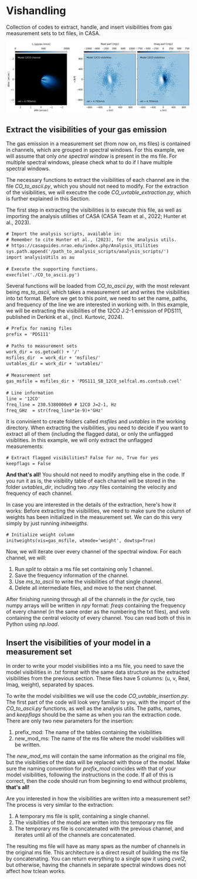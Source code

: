 # Vishandling

Collection of codes to extract, handle, and insert visibilities from gas measurement sets to txt files, in CASA. 

![Example of visibilities](./channel_vis.png)

## Extract the visibilities of your gas emission

The gas emission in a measurement set (from now on, ms files) is contained in channels, which are grouped in spectral windows. For this example, we will assume that only *one spectral window* is present in the ms file. For multiple spectral windows, please check what to do if I have multiple spectral windows.

The necessary functions to extract the visibilities of each channel are in the file *CO_to_ascii.py*, which you should not need to modify. For the extraction of the visibilities, we will executre the code *CO_uvtable_extraction.py*, which is further explained in this Section. 

The first step in extracting the visibilities is to execute this file, as well as importing the analysis utilities of CASA (CASA Team et al., 2022; Hunter et al., 2023). 

```
# Import the analysis scripts, available in:
# Remember to cite Hunter et al., (2023), for the analysis utils. 
# https://casaguides.nrao.edu/index.php/Analysis_Utilities
sys.path.append('/path_to_analysis_scripts/analysis_scripts/')
import analysisUtils as au

# Execute the supporting functions. 
execfile('./CO_to_ascii.py')
```

Several functions will be loaded from *CO_to_ascii.py*, with the most relevant being *ms_to_ascii*, which takes a measurement set and writes the visibilities into txt format. Before we get to this point, we need to set the name, paths, and frequency of the line we are interested in working with. In this example, we will be extracting the visibilities of the 12CO J:2-1 emission of PDS111, published in Derkink et al., (incl. Kurtovic, 2024).

```
# Prefix for naming files
prefix = 'PDS111'

# Paths to measurement sets
work_dir = os.getcwd() + '/'
msfiles_dir  = work_dir + 'msfiles/'
uvtables_dir = work_dir + 'uvtables/'

# Measurement set
gas_msfile = msfiles_dir + 'PDS111_SB_12CO_selfcal.ms.contsub.cvel'

# Line information
line = '12CO'
freq_line = 230.5380000e9 # 12CO J=2-1, Hz
freq_GHz  = str(freq_line*1e-9)+'GHz'
```

It is convinient to create folders called *msfiles* and *uvtables* in the working directory. When extracting the visibilities, you need to decide if you want to extract all of them (including the flagged data), or only the unflagged visiblities. In this example, we will only extract the unflagged measurements:

```
# Extract flagged visibilities? False for no, True for yes
keepflags = False
```

**And that's all!** You should not need to modify anything else in the code. If you run it as is, the visibility table of each channel will be stored in the folder *uvtables_dir*, including two *.npy* files containing the velocity and frequency of each channel. 

In case you are interested in the details of the extraction, here's how it works: Before extracting the visibilities, we need to make sure the column of weights has been initialized in the measurement set. We can do this very simply by just running *initweigths*.

```
# Initialize weight column
initweights(vis=gas_msfile, wtmode='weight', dowtsp=True)
```

Now, we will iterate over every channel of the spectral window. For each channel, we will:
1) Run *split* to obtain a ms file set containing only 1 channel.
2) Save the frequency information of the channel.
3) Use *ms_to_ascii* to write the visibilities of that single channel.
4) Delete all intermediate files, and move to the next channel. 

After finishing running through all of the channels in the *for* cycle, two numpy arrays will be written in *npy* format: *freqs* containing the frequency of every channel (in the same order as the numbering the txt files), and *vels* containing the central velocity of every channel. You can read both of this in Python using *np.load*. 


## Insert the visibilities of your model in a measurement set

In order to write your model visibilities into a ms file, you need to save the model visibilities in *.txt* format with the same data structure as the extracted visibilities from the previous section. These files have 5 columns: (u, v, Real, Imag, weight), separated by spaces. 

To write the model visibilities we will use the code *CO_uvtable_insertion.py*. The first part of the code will look very familiar to you, with the import of the *CO_to_ascii.py* functions, as well as the analysis utils. The paths, names, and *keepflags* should be the same as when you ran the extraction code. There are only two new parameters for the insertion: 
1) prefix_mod: The name of the tables containing the visibilities
2) new_mod_ms: The name of the ms file where the model visibilities will be written.

The *new_mod_ms* will contain the same information as the original ms file, but the visibilities of the data will be replaced with those of the model. Make sure the naming convention for *prefix_mod* coincides with that of your model visibilities, following the instructions in the code. If all of this is correct, then the code should run from beginning to end without problems, **that's all!**

Are you interested in how the visibilities are written into a measurement set? The process is very similar to the extraction:
1) A temporary ms file is split, containing a single channel.
2) The visibilities of the model are written into this temporary ms file
3) The temporary ms file is concatenated with the previous channel, and iterates until all of the channels are concatenated.

The resulting ms file will have as many spws as the number of channels in the original ms file. This architecture is a direct result of building the ms file by concatenating. You can return everything to a single spw it using *cvel2*, but otherwise, having the channels in separate spectral windows does not affect how tclean works. 
